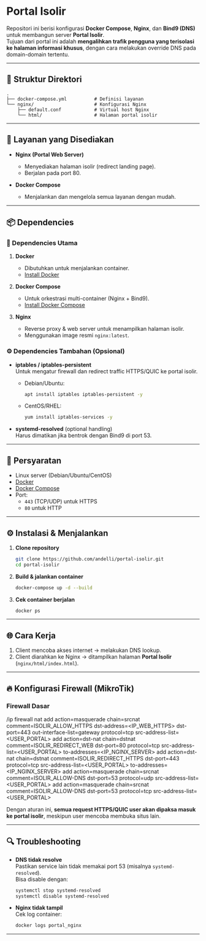 # Portal Isolir

Repositori ini berisi konfigurasi **Docker Compose**, **Nginx**, dan **Bind9 (DNS)** untuk membangun server **Portal Isolir**.  
Tujuan dari portal ini adalah **mengalihkan trafik pengguna yang terisolasi ke halaman informasi khusus**, dengan cara melakukan override DNS pada domain-domain tertentu.

---

## 📂 Struktur Direktori

```text
.
├── docker-compose.yml          # Definisi layanan
└── nginx/                      # Konfigurasi Nginx
    ├── default.conf            # Virtual host Nginx
    └── html/                   # Halaman portal isolir
```

---

## 🚀 Layanan yang Disediakan

- **Nginx (Portal Web Server)**  
  - Menyediakan halaman isolir (redirect landing page).  
  - Berjalan pada port 80.  

- **Docker Compose**  
  - Menjalankan dan mengelola semua layanan dengan mudah.

---

## 📦 Dependencies

### 🔑 Dependencies Utama
1. **Docker**  
   - Dibutuhkan untuk menjalankan container.  
   - [Install Docker](https://docs.docker.com/get-docker/)  

2. **Docker Compose**  
   - Untuk orkestrasi multi-container (Nginx + Bind9).  
   - [Install Docker Compose](https://docs.docker.com/compose/install/)  

3. **Nginx**  
   - Reverse proxy & web server untuk menampilkan halaman isolir.  
   - Menggunakan image resmi `nginx:latest`.

### ⚙️ Dependencies Tambahan (Opsional)
- **iptables / iptables-persistent**  
  Untuk mengatur firewall dan redirect traffic HTTPS/QUIC ke portal isolir.  
  - Debian/Ubuntu:  
    ```bash
    apt install iptables iptables-persistent -y
    ```
  - CentOS/RHEL:  
    ```bash
    yum install iptables-services -y
    ```

- **systemd-resolved** (optional handling)  
  Harus dimatikan jika bentrok dengan Bind9 di port 53.

---

## 🔧 Persyaratan

- Linux server (Debian/Ubuntu/CentOS)  
- [Docker](https://docs.docker.com/get-docker/)  
- [Docker Compose](https://docs.docker.com/compose/install/)  
- Port:
  - `443` (TCP/UDP) untuk HTTPS  
  - `80` untuk HTTP  

---

## ⚙️ Instalasi & Menjalankan

1. **Clone repository**
   ```bash
   git clone https://github.com/andelli/portal-isolir.git
   cd portal-isolir
   ```

2. **Build & jalankan container**
   ```bash
   docker-compose up -d --build
   ```

3. **Cek container berjalan**
   ```bash
   docker ps
   ```

---

## 🌐 Cara Kerja

1. Client mencoba akses internet → melakukan DNS lookup.  
3. Client diarahkan ke Nginx → ditampilkan halaman **Portal Isolir** (`nginx/html/index.html`).  

---

## 🔥 Konfigurasi Firewall (MikroTik)

### Firewall Dasar
/ip firewall nat
add action=masquerade chain=srcnat comment=ISOLIR_ALLOW_HTTPS dst-address=<IP_WEB_HTTPS> dst-port=443 out-interface-list=gateway protocol=tcp src-address-list=<USER_PORTAL>
add action=dst-nat chain=dstnat comment=ISOLIR_REDIRECT_WEB dst-port=80 protocol=tcp src-address-list=<USER_PORTAL> to-addresses=<IP_NGINX_SERVER>
add action=dst-nat chain=dstnat comment=ISOLIR_REDIRECT_HTTPS dst-port=443 protocol=tcp src-address-list=<USER_PORTAL> to-addresses=<IP_NGINX_SERVER>
add action=masquerade chain=srcnat comment=ISOLIR_ALLOW-DNS dst-port=53 protocol=udp src-address-list=<USER_PORTAL>
add action=masquerade chain=srcnat comment=ISOLIR_ALLOW-DNS dst-port=53 protocol=tcp src-address-list=<USER_PORTAL>

Dengan aturan ini, **semua request HTTPS/QUIC user akan dipaksa masuk ke portal isolir**, meskipun user mencoba membuka situs lain.

---

## 🔍 Troubleshooting

- **DNS tidak resolve**  
  Pastikan service lain tidak memakai port 53 (misalnya `systemd-resolved`).  
  Bisa disable dengan:
  ```bash
  systemctl stop systemd-resolved
  systemctl disable systemd-resolved
  ```

- **Nginx tidak tampil**  
  Cek log container:
  ```bash
  docker logs portal_nginx
  ```

---

